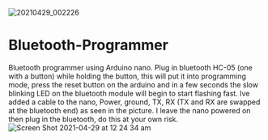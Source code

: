 ![20210429_002226](https://user-images.githubusercontent.com/20110420/116422985-9e014e80-a883-11eb-85fb-e4b41e3b3f0d.jpg)
# Bluetooth-Programmer
Bluetooth programmer using Arduino nano.
Plug in bluetooth HC-05 (one with a button) while holding the button, this will put it into programming mode, press the reset button on the arduino and in a few seconds the slow blinking LED on the bluetooth module will begin to start flashing fast. 
Ive added a cable to the nano, Power, ground, TX, RX (TX and RX are swapped at the bluetooth end) as seen in the picture.
I leave the nano powered on then plug in the bluetooth, do this at your own risk.
![Screen Shot 2021-04-29 at 12 24 34 am](https://user-images.githubusercontent.com/20110420/116423029-a78ab680-a883-11eb-9eea-f27f436928d2.png)
